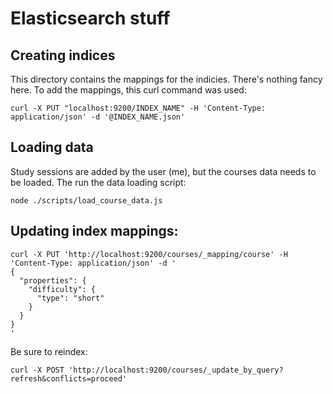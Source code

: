 # Elasticsearch stuff

## Creating indices

This directory contains the mappings for the indicies. There's nothing fancy here. To add the mappings, this curl command was used:

```
curl -X PUT "localhost:9200/INDEX_NAME" -H 'Content-Type: application/json' -d '@INDEX_NAME.json'
```

## Loading data

Study sessions are added by the user (me), but the courses data needs to be loaded. The run the data loading script:

```
node ./scripts/load_course_data.js
```

## Updating index mappings:

```
curl -X PUT 'http://localhost:9200/courses/_mapping/course' -H 'Content-Type: application/json' -d '
{
  "properties": {
    "difficulty": {
      "type": "short"
    }
  }
}
'
```

Be sure to reindex:

```
curl -X POST 'http://localhost:9200/courses/_update_by_query?refresh&conflicts=proceed'
```

